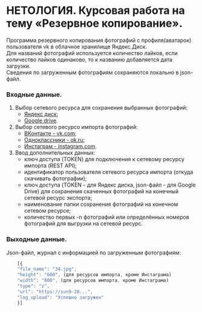 # НЕТОЛОГИЯ. Курсовая работа на тему «Резервное копирование».

Программа резервного копирования фотографий с профиля(аватарок) пользователя vk в облачное хранилище Яндекс.Диск.  
Для названий фотографий используется количество лайков, если количество лайков одинаково, то к названию добавляется дата загрузки.  
Сведения по загруженным фотографиям сохраняются локально в json-файл.

### Входные данные.
1. Выбор сетевого ресурса для сохранения выбранных фотографий:
    * [Яндекс диск](https://yandex.ru/dev/disk/poligon/);
    * [Google drive](https://drive.google.com/drive/my-drive).
2. Выбор сетевого ресурсо импорта фотографий:
   * [ВКонтакте - vk.com](https://vk.com/);
   * [Одноклассники - ok.ru](https://ok.ru/);
   * [Инстаграм - instagram.com](https://www.instagram.com/).
3. Ввод дополнительных данных:
   * ключ доступа (TOKEN) для подключения к сетевому ресурсу импорта (REST API);
   * идентификатор пользователя сетевого ресурса импорта (откуда скачивать фотографии);
   * ключ доступа (TOKEN - для Яндекс диска, json-файл - для Google Drive) для сохранения скаченных фотографий на конечный сетевой ресурс экспорта;
   * наименование папки сохранения фотографий на конечном сетевом ресурсе;
   * количество первых -n фотографий или определённых номеров фотографий для выгрузки на сетевой ресурс.

### Выходные данные.
Json-файл, журнал с информацией по загруженным фотографиям:
```javascript
    [{
    "file_name": "34.jpg",
    "height": "600", (для ресурсов импорта, кроме Инстаграма)
    "width": "800", (для ресурсов импорта, кроме Инстаграма)
    "type": "z",
    "url": "https://sun9-28...",
    "log_upload": "Успешно загружен"
    }]
```
